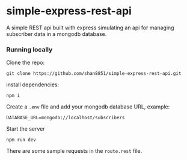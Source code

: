 # simple-express-rest-api

A simple REST api built with express simulating an api for managing subscriber data in a mongodb database.

### Running locally

Clone the repo:

```
git clone https://github.com/shan8851/simple-express-rest-api.git
```

install dependencies:

```
npm i
```

Create a `.env` file and add your mongodb database URL, example:

```
DATABASE_URL=mongodb://localhost/subscribers
```

Start the server

```
npm run dev
```

There are some sample requests in the `route.rest` file.
